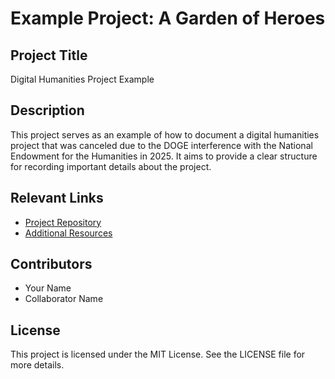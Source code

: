 # Example Project: A Garden of Heroes

## Project Title
Digital Humanities Project Example

## Description
This project serves as an example of how to document a digital humanities project that was canceled due to the DOGE interference with the National Endowment for the Humanities in 2025. It aims to provide a clear structure for recording important details about the project.

## Relevant Links
- [Project Repository](https://github.com/yourusername/a-garden-of-heroes)
- [Additional Resources](https://example.com/resources)

## Contributors
- Your Name
- Collaborator Name

## License
This project is licensed under the MIT License. See the LICENSE file for more details.